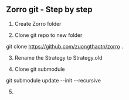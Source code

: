 ## Zorro git - Step by step

1. Create Zorro folder

2. Clone git repo to new folder

git clone https://github.com/zuongthaotn/zorro .

3. Rename the Strategy to Strategy.old

4. Clone git submodule

git submodule update --init --recursive

5.

